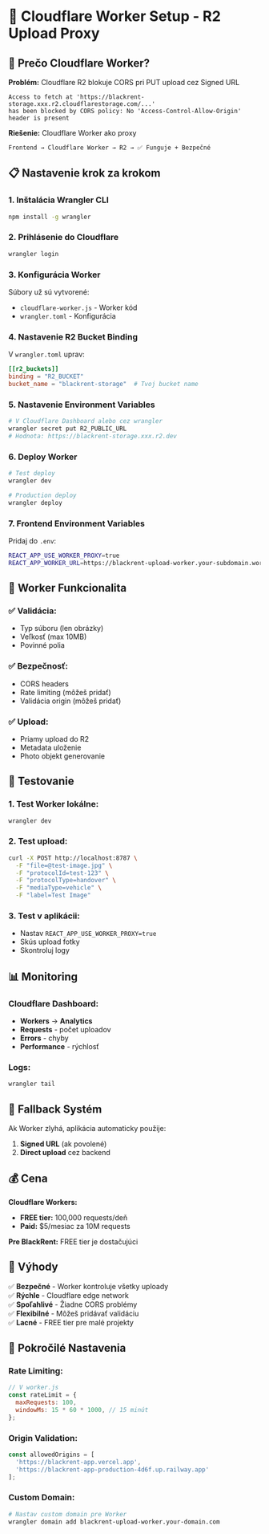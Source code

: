 # 🚀 Cloudflare Worker Setup - R2 Upload Proxy

## 🎯 Prečo Cloudflare Worker?

**Problém:** Cloudflare R2 blokuje CORS pri PUT upload cez Signed URL
```
Access to fetch at 'https://blackrent-storage.xxx.r2.cloudflarestorage.com/...' 
has been blocked by CORS policy: No 'Access-Control-Allow-Origin' header is present
```

**Riešenie:** Cloudflare Worker ako proxy
```
Frontend → Cloudflare Worker → R2 → ✅ Funguje + Bezpečné
```

## 📋 Nastavenie krok za krokom

### 1. Inštalácia Wrangler CLI

```bash
npm install -g wrangler
```

### 2. Prihlásenie do Cloudflare

```bash
wrangler login
```

### 3. Konfigurácia Worker

Súbory už sú vytvorené:
- `cloudflare-worker.js` - Worker kód
- `wrangler.toml` - Konfigurácia

### 4. Nastavenie R2 Bucket Binding

V `wrangler.toml` uprav:
```toml
[[r2_buckets]]
binding = "R2_BUCKET"
bucket_name = "blackrent-storage"  # Tvoj bucket name
```

### 5. Nastavenie Environment Variables

```bash
# V Cloudflare Dashboard alebo cez wrangler
wrangler secret put R2_PUBLIC_URL
# Hodnota: https://blackrent-storage.xxx.r2.dev
```

### 6. Deploy Worker

```bash
# Test deploy
wrangler dev

# Production deploy
wrangler deploy
```

### 7. Frontend Environment Variables

Pridaj do `.env`:
```bash
REACT_APP_USE_WORKER_PROXY=true
REACT_APP_WORKER_URL=https://blackrent-upload-worker.your-subdomain.workers.dev
```

## 🔧 Worker Funkcionalita

### ✅ Validácia:
- Typ súboru (len obrázky)
- Veľkosť (max 10MB)
- Povinné polia

### ✅ Bezpečnosť:
- CORS headers
- Rate limiting (môžeš pridať)
- Validácia origin (môžeš pridať)

### ✅ Upload:
- Priamy upload do R2
- Metadata uloženie
- Photo objekt generovanie

## 🧪 Testovanie

### 1. Test Worker lokálne:
```bash
wrangler dev
```

### 2. Test upload:
```bash
curl -X POST http://localhost:8787 \
  -F "file=@test-image.jpg" \
  -F "protocolId=test-123" \
  -F "protocolType=handover" \
  -F "mediaType=vehicle" \
  -F "label=Test Image"
```

### 3. Test v aplikácii:
- Nastav `REACT_APP_USE_WORKER_PROXY=true`
- Skús upload fotky
- Skontroluj logy

## 📊 Monitoring

### Cloudflare Dashboard:
- **Workers** → **Analytics**
- **Requests** - počet uploadov
- **Errors** - chyby
- **Performance** - rýchlosť

### Logs:
```bash
wrangler tail
```

## 🔄 Fallback Systém

Ak Worker zlyhá, aplikácia automaticky použije:
1. **Signed URL** (ak povolené)
2. **Direct upload** cez backend

## 💰 Cena

**Cloudflare Workers:**
- **FREE tier:** 100,000 requests/deň
- **Paid:** $5/mesiac za 10M requests

**Pre BlackRent:** FREE tier je dostačujúci

## 🚀 Výhody

✅ **Bezpečné** - Worker kontroluje všetky uploady  
✅ **Rýchle** - Cloudflare edge network  
✅ **Spoľahlivé** - Žiadne CORS problémy  
✅ **Flexibilné** - Môžeš pridávať validáciu  
✅ **Lacné** - FREE tier pre malé projekty  

## 🔧 Pokročilé Nastavenia

### Rate Limiting:
```javascript
// V worker.js
const rateLimit = {
  maxRequests: 100,
  windowMs: 15 * 60 * 1000, // 15 minút
};
```

### Origin Validation:
```javascript
const allowedOrigins = [
  'https://blackrent-app.vercel.app',
  'https://blackrent-app-production-4d6f.up.railway.app'
];
```

### Custom Domain:
```bash
# Nastav custom domain pre Worker
wrangler domain add blackrent-upload-worker.your-domain.com
``` 